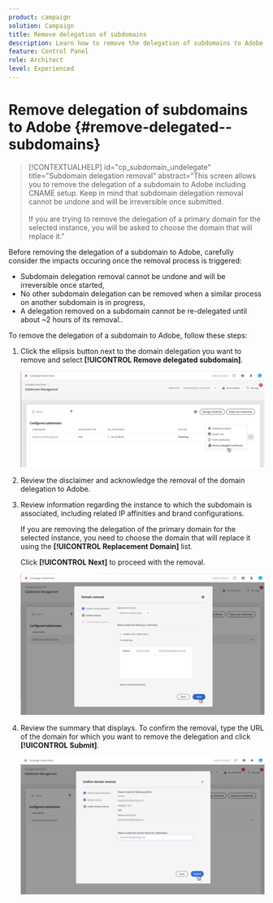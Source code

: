 ```yaml
---
product: campaign
solution: Campaign 
title: Remove delegation of subdomains
description: Learn how to remove the delegation of subdomains to Adobe.
feature: Control Panel
role: Architect
level: Experienced
---
```

# Remove delegation of subdomains to Adobe {#remove-delegated--subdomains}

>[!CONTEXTUALHELP]
>id="cp_subdomain_undelegate"
>title="Subdomain delegation removal"
>abstract="This screen allows you to remove the delegation of a subdomain to Adobe including CNAME setup. Keep in mind that subdomain delegation removal cannot be undone and will be irreversible once submitted.<br><br>If you are trying to remove the delegation of a primary domain for the selected instance, you will be asked to choose the domain that will replace it."

Before removing the delegation of a subdomain to Adobe, carefully consider the impacts occuring once the removal process is triggered:

* Subdomain delegation removal cannot be undone and will be irreversible once started,
* No other subdomain delegation can be removed when a similar process on another subdomain is in progress,
* A delegation removed on a subdomain cannot be re-delegated until about ~2 hours of its removal..

To remove the delegation of a subdomain to Adobe, follow these steps:

1. Click the ellipsis button next to the domain delegation you want to remove and select **[!UICONTROL Remove delegated subdomain]**.

    ![](assets/undelegate-subdomain.png)

1. Review the disclaimer and acknowledge the removal of the domain delegation to Adobe.

1. Review information regarding the instance to which the subdomain is associated, including related IP affinities and brand configurations.

    If you are removing the delegation of the primary domain for the selected instance, you need to choose the domain that will replace it using the **[!UICONTROL Replacement Domain]** list.
    
    Click **[!UICONTROL Next]** to proceed with the removal.

    ![](assets/undelegate-subdomain-details.png)

1. Review the summary that displays. To confirm the removal, type the URL of the domain for which you want to remove the delegation and click **[!UICONTROL Submit]**.

    ![](assets/undelegate-submit.png)
